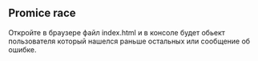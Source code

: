 ## Promice race

Откройте в браузере файл index.html и в консоле будет обьект пользователя который нашелся раньше остальных или сообщение об ошибке.